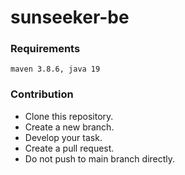 # sunseeker-be


### Requirements

    maven 3.8.6, java 19

### Contribution

- Clone this repository.
- Create a new branch.
- Develop your task.
- Create a pull request.
- Do not push to main branch directly.